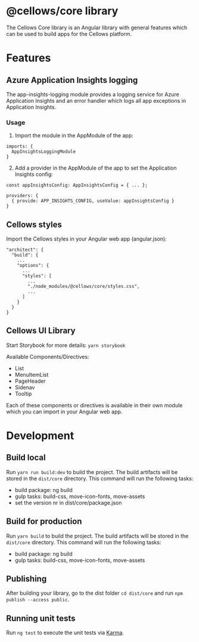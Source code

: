 # @cellows/core library

The Cellows Core library is an Angular library with general features which can be used to build apps for the Cellows platform.

# Features

## Azure Application Insights logging

The app-insights-logging module provides a logging service for Azure Application Insights and an error handler which logs all app exceptions in Application Insights.

### Usage

1. Import the module in the AppModule of the app:

```
imports: {
  AppInsightsLoggingModule
}
```

2. Add a provider in the AppModule of the app to set the Application Insights config:

```
const appInsightsConfig: AppInsightsConfig = { ... };

providers: {
  { provide: APP_INSIGHTS_CONFIG, useValue: appInsightsConfig }
}
```

## Cellows styles

Import the Cellows styles in your Angular web app (angular.json):
```
"architect": {
  "build": {
    ...
    "options": {
      ...
      "styles": [
        ...
        "./node_modules/@cellows/core/styles.css",
        ...
      ]
    }
  }
}
```

## Cellows UI Library

Start Storybook for more details: `yarn storybook`

Available Components/Directives:
- List
- MenuItemList
- PageHeader
- Sidenav
- Tooltip

Each of these components or directives is available in their own module which you can import in your Angular web app.

# Development

## Build local

Run `yarn run build:dev` to build the project. The build artifacts will be stored in the `dist/core` directory.
This command will run the following tasks:
- build package: ng build
- gulp tasks: build-css, move-icon-fonts, move-assets
- set the version nr in dist/core/package.json

## Build for production

Run `yarn build` to build the project. The build artifacts will be stored in the `dist/core` directory.
This command will run the following tasks:
- build package: ng build
- gulp tasks: build-css, move-icon-fonts, move-assets

## Publishing

After building your library, go to the dist folder `cd dist/core` and run `npm publish --access public`.

## Running unit tests

Run `ng test` to execute the unit tests via [Karma](https://karma-runner.github.io).
